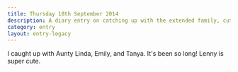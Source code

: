 ```yaml
---
title: Thursday 18th September 2014
description: A diary entry on catching up with the extended family, cute little dogs, and grandma's baked goods
category: entry
layout: entry-legacy
---
```


I caught up with Aunty Linda, Emily, and Tanya. It's been so long! Lenny is super cute.
